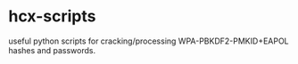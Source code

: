 # hcx-scripts
useful python scripts for cracking/processing WPA-PBKDF2-PMKID+EAPOL hashes and passwords.
